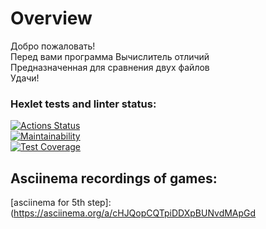 # Overview
Добро пожаловать! <br>
Перед вами программа Вычислитель отличий <br>
Предназначенная для сравнения двух файлов <br>
Удачи!<br>

### Hexlet tests and linter status:
[![Actions Status](https://github.com/EugeneViktP/java-project-71/actions/workflows/hexlet-check.yml/badge.svg)](https://github.com/EugeneViktP/java-project-71/actions)<br>
[![Maintainability](https://api.codeclimate.com/v1/badges/94ee7492505304b2178d/maintainability)](https://codeclimate.com/github/EugeneViktP/java-project-71/maintainability)<br>
[![Test Coverage](https://api.codeclimate.com/v1/badges/94ee7492505304b2178d/test_coverage)](https://codeclimate.com/github/EugeneViktP/java-project-71/test_coverage)

## Asciinema recordings of games: <br>

[asciinema for 5th step]:(https://asciinema.org/a/cHJQopCQTpiDDXpBUNvdMApGd <br>
